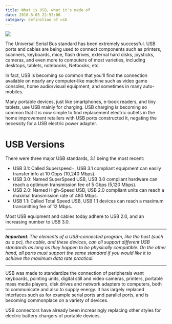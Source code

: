```yaml
---
title: What is USB, what it's made of
date: 2018-8-05 22:53:00
category: definition of usb
---
```


![](/img/1.jpg)

The Universal Serial Bus standard has been extremely successful. USB ports and cables are being used to connect components such as printers, scanners, keyboards, mice, flash drives, external hard disks, joysticks, cameras, and even more to computers of most varieties, including desktops, tablets, notebooks, Netbooks, etc.

<!-- more -->

In fact, USB is becoming so common that you'll find the connection available on nearly any computer-like machine such as video game consoles, home audio/visual equipment, and sometimes in many auto-mobiles.

Many portable devices, just like smartphones, e-book readers, and tiny tablets, use USB mainly for charging. USB charging is becoming so common that it is now simple to find replacement electric outlets in the home improvement retailers with USB ports constructed it, negating the necessity for a USB electric power adapter.

# USB Versions

There were three major USB standards, 3.1 being the most recent:
- USB 3.1: Called Superspeed+, USB 3.1 compliant equipment can easily transfer info at 10 Gbps (10,240 Mbps).
- USB 3.0: Named SuperSpeed USB, USB 3.0 compliant hardware can reach a optimum transmission fee of 5 Gbps (5,120 Mbps).
- USB 2.0: Named High-Speed USB, USB 2.0 compliant units can reach a maximal transmission rate of 480 Mbps.
- USB 1.1: Called Total Speed USB, USB 1.1 devices can reach a maximum transmitting fee of 12 Mbps.

Most USB equipment and cables today adhere to USB 2.0, and an increasing number to USB 3.0.

----

*__Important__: The elements of a USB-connected program, like the host (such as a pc), the cable, and these devices, can all support different USB standards as long as they happen to be physically compatible. On the other hand, all parts must support the same standard if you would like it to achieve the maximum data rate practical.*

----

USB was made to standardize the connection of peripherals want keyboards, pointing units, digital still and video cameras, printers, portable mass media players, disk drives and network adapters to computers, both to communicate and also to supply energy. It has largely replaced interfaces such as for example serial ports and parallel ports, and is becoming commonplace on a variety of devices.

USB connectors have already been increasingly replacing other styles for electric battery chargers of portable devices.
